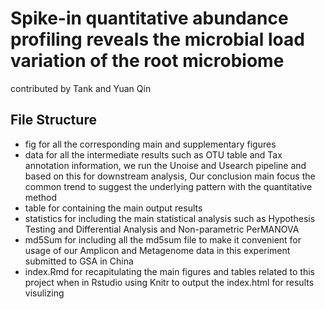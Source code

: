 # Spike-in quantitative abundance profiling reveals the microbial load  variation of the root microbiome

contributed by Tank and Yuan Qin

## File Structure 

- fig for all the corresponding main and supplementary figures 
- data for all the intermediate results such as OTU table and Tax annotation information, we run the Unoise and Usearch pipeline and based on this for downstream analysis, Our conclusion main focus the common trend to suggest the  underlying pattern with the quantitative method
- table for containing the main output results
- statistics for including the main statistical analysis such as Hypothesis Testing and Differential Analysis and Non-parametric PerMANOVA 
- md5Sum for including all the md5sum file to make it convenient for usage of our Amplicon and Metagenome data in this experiment submitted to GSA in China
- index.Rmd for recapitulating the main figures and tables related to this project when in Rstudio using Knitr to output the index.html for results visulizing 
